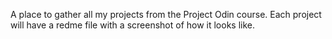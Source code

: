 A place to gather all my projects from the Project Odin course.
Each project will have a redme file with a screenshot of how it looks like.
